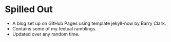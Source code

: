 # Spilled Out
- A blog set up on GitHub Pages using template jekyll-now by Barry Clark.
- Contains some of my textual ramblings.
- Updated over any random time.
